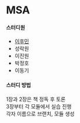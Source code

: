 # MSA

#### 스터디원
- [이후민](./hoomin/README.md)
- 성락원
- 이진원
- 박정호
- 이동기

#### 스터디 방법
1장과 2장은 책 정독 후 토론   
3장부터 각 모듈에서 실습 진행   
각자 이름으로 브랜치, 모듈 생성